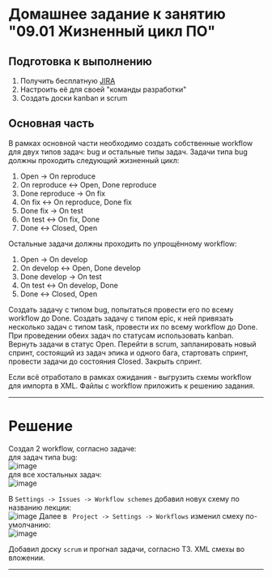 # Домашнее задание к занятию "09.01 Жизненный цикл ПО"

## Подготовка к выполнению
1. Получить бесплатную [JIRA](https://www.atlassian.com/ru/software/jira/free)
2. Настроить её для своей "команды разработки"
3. Создать доски kanban и scrum

## Основная часть
В рамках основной части необходимо создать собственные workflow для двух типов задач: bug и остальные типы задач. Задачи типа bug должны проходить следующий жизненный цикл:
1. Open -> On reproduce
2. On reproduce <-> Open, Done reproduce
3. Done reproduce -> On fix
4. On fix <-> On reproduce, Done fix
5. Done fix -> On test
6. On test <-> On fix, Done
7. Done <-> Closed, Open

Остальные задачи должны проходить по упрощённому workflow:
1. Open -> On develop
2. On develop <-> Open, Done develop
3. Done develop -> On test
4. On test <-> On develop, Done
5. Done <-> Closed, Open

Создать задачу с типом bug, попытаться провести его по всему workflow до Done. Создать задачу с типом epic, к ней привязать несколько задач с типом task, провести их по всему workflow до Done. При проведении обеих задач по статусам использовать kanban. Вернуть задачи в статус Open.
Перейти в scrum, запланировать новый спринт, состоящий из задач эпика и одного бага, стартовать спринт, провести задачи до состояния Closed. Закрыть спринт.

Если всё отработало в рамках ожидания - выгрузить схемы workflow для импорта в XML. Файлы с workflow приложить к решению задания.

---

# Решение 

Создал 2 workflow, согласно задаче:  
для задач типа bug:  
![image](https://user-images.githubusercontent.com/68470186/158061438-d36a8f79-ee3a-416e-a58e-34323f95f52d.png)  
для все хостальных задач:  
![image](https://user-images.githubusercontent.com/68470186/158061485-52270f75-cc84-4291-bd36-2f70c483364f.png)  

В ``Settings -> Issues -> Workflow schemes`` добавил новух схему по названию лекции:  
![image](https://user-images.githubusercontent.com/68470186/158061544-398bdd13-7a73-4962-bac1-9c03e0a62ac1.png)
Далее в `` Project -> Settings -> Workflows`` изменил смеху по-умолчанию:  
![image](https://user-images.githubusercontent.com/68470186/158061602-e5d4385c-3a57-4380-8cce-0a6027136ca4.png)

Добавил доску ``scrum`` и прогнал задачи, согласно ТЗ. XML смехы во вложении.

---
